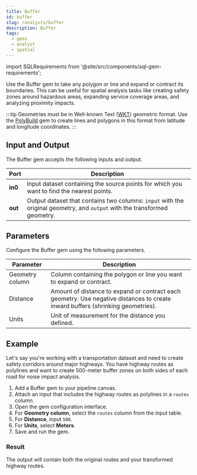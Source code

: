 ```yaml
---
title: Buffer
id: buffer
slug: /analysts/buffer
description: Buffer
tags:
  - gems
  - analyst
  - spatial
---
```


import SQLRequirements from '@site/src/components/sql-gem-requirements';

<SQLRequirements
  execution_engine="SQL Warehouse"
  sql_package_name="ProphecyDatabricksSqlSpatial"
  sql_package_version="0.0.3+"
/>

Use the Buffer gem to take any polygon or line and expand or contract its boundaries. This can be useful for spatial analysis tasks like creating safety zones around hazardous areas, expanding service coverage areas, and analyzing proximity impacts.

:::tip
Geometries must be in Well-known Text ([WKT](https://en.wikipedia.org/wiki/Well-known_text_representation_of_geometry)) geometric format. Use the [PolyBuild](/analysts/polybuild) gem to create lines and polygons in this format from latitude and longitude coordinates.
:::

## Input and Output

The Buffer gem accepts the following inputs and output.

| Port    | Description                                                                                                               |
| ------- | ------------------------------------------------------------------------------------------------------------------------- |
| **in0** | Input dataset containing the source points for which you want to find the nearest points.                                 |
| **out** | Output dataset that contains two columns: `input` with the original geometry, and `output` with the transformed geometry. |

## Parameters

Configure the Buffer gem using the following parameters.

| Parameter       | Description                                                                                                                     |
| --------------- | ------------------------------------------------------------------------------------------------------------------------------- |
| Geometry column | Column containing the polygon or line you want to expand or contract.                                                           |
| Distance        | Amount of distance to expand or contract each geometry. Use negative distances to create inward buffers (shrinking geometries). |
| Units           | Unit of measurement for the distance you defined.                                                                               |

## Example

Let's say you're working with a transportation dataset and need to create safety corridors around major highways. You have highway routes as polylines and want to create 500-meter buffer zones on both sides of each road for noise impact analysis.

1. Add a Buffer gem to your pipeline canvas.
1. Attach an input that includes the highway routes as polylines in a `routes` column.
1. Open the gem configuration interface.
1. For **Geometry column**, select the `routes` column from the input table.
1. For **Distance**, input `500`.
1. For **Units**, select **Meters**.
1. Save and run the gem.

### Result

The output will contain both the original routes and your transformed highway routes.
